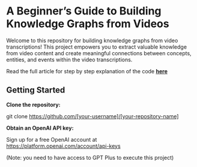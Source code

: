 

# A Beginner’s Guide to Building Knowledge Graphs from Videos

Welcome to this repository for building knowledge graphs from video transcriptions! This project empowers you to extract valuable knowledge from video content and create meaningful connections between concepts, entities, and events within the video transcriptions.

Read the full article for step by step explanation of the code [**here**](https://mohammed249.medium.com/6cafcba5f3e5)

## Getting Started
**Clone the repository:**

git clone https://github.com/[your-username]/[your-repository-name]

**Obtain an OpenAI API key:**

Sign up for a free OpenAI account at https://platform.openai.com/account/api-keys

(Note: you need to have access to GPT Plus to execute this project)


